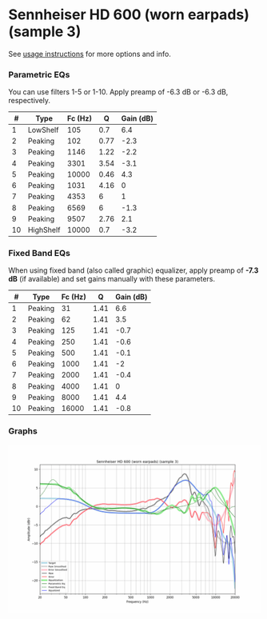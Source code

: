 # Sennheiser HD 600 (worn earpads) (sample 3)
See [usage instructions](https://github.com/jaakkopasanen/AutoEq#usage) for more options and info.

### Parametric EQs
You can use filters 1-5 or 1-10. Apply preamp of -6.3 dB or -6.3 dB, respectively.

|   # | Type      |   Fc (Hz) |    Q |   Gain (dB) |
|-----|-----------|-----------|------|-------------|
|   1 | LowShelf  |       105 | 0.7  |         6.4 |
|   2 | Peaking   |       102 | 0.77 |        -2.3 |
|   3 | Peaking   |      1146 | 1.22 |        -2.2 |
|   4 | Peaking   |      3301 | 3.54 |        -3.1 |
|   5 | Peaking   |     10000 | 0.46 |         4.3 |
|   6 | Peaking   |      1031 | 4.16 |         0   |
|   7 | Peaking   |      4353 | 6    |         1   |
|   8 | Peaking   |      6569 | 6    |        -1.3 |
|   9 | Peaking   |      9507 | 2.76 |         2.1 |
|  10 | HighShelf |     10000 | 0.7  |        -3.2 |

### Fixed Band EQs
When using fixed band (also called graphic) equalizer, apply preamp of **-7.3 dB** (if available) and set gains manually with these parameters.

|   # | Type    |   Fc (Hz) |    Q |   Gain (dB) |
|-----|---------|-----------|------|-------------|
|   1 | Peaking |        31 | 1.41 |         6.6 |
|   2 | Peaking |        62 | 1.41 |         3.5 |
|   3 | Peaking |       125 | 1.41 |        -0.7 |
|   4 | Peaking |       250 | 1.41 |        -0.6 |
|   5 | Peaking |       500 | 1.41 |        -0.1 |
|   6 | Peaking |      1000 | 1.41 |        -2   |
|   7 | Peaking |      2000 | 1.41 |        -0.4 |
|   8 | Peaking |      4000 | 1.41 |         0   |
|   9 | Peaking |      8000 | 1.41 |         4.4 |
|  10 | Peaking |     16000 | 1.41 |        -0.8 |

### Graphs
![](./Sennheiser%20HD%20600%20(worn%20earpads)%20(sample%203).png)
